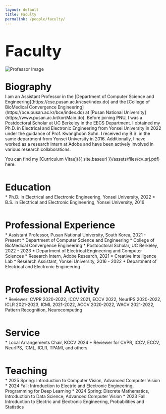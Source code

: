 ```yaml
---
layout: default
title: Faculty
permalink: /people/faculty/
---
```


<p style="font-size: 50px; margin-bottom: 20px;"><strong>Faculty</strong></p>

<img src="{{ site.baseurl }}/assets/images/profiles/srjeon.jpg" alt="Professor Image" class="professor-image">

<p style="font-size: 30px; margin-bottom: 5px;"><strong>Biography</strong></p>
I am an Assistant Professor in the [Department of Computer Science and Engineering](https://cse.pusan.ac.kr/cse/index.do) and the [College of BioMedical Convergence Engineering](https://bce.pusan.ac.kr/bce/index.do) at [Pusan National University](https://www.pusan.ac.kr/kor/Main.do). Before joining PNU, I was a Postdoctoral Scholar at UC Berkeley in the EECS Department. I obtained my Ph.D. in Electrical and Electronic Engineering from Yonsei University in 2022 under the guidance of Prof. Kwanghoon Sohn. I received my B.S. in the same department from Yonsei University in 2016. Additionally, I have worked as a research intern at Adobe and have been actively involved in various research collaborations.

You can find my [Curriculum Vitae]({{ site.baseurl }}/assets/files/cv_srj.pdf) here.<br><br>


<p style="font-size: 30px; margin-bottom: 5px;"><strong>Education</strong></p>
* Ph.D. in Electrical and Electronic Engineering, Yonsei University, 2022
* B.S. in Electrical and Electronic Engineering, Yonsei University, 2016<br><br>

<p style="font-size: 30px; margin-bottom: 5px;"><strong>Professional Experience</strong></p>
* Assistant Professor, Pusan National University, South Korea, 2021 - Present  
  * Department of Computer Science and Engineering
  * College of BioMedical Convergence Engineering  
* Postdoctoral Scholar, UC Berkeley, 2022 - 2023  
  * Department of Electrical Engineering and Computer Sciences
* Research Intern, Adobe Research, 2021  
  * Creative Intelligence Lab
* Research Assistant, Yonsei University, 2016 - 2022  
  * Department of Electrical and Electronic Engineering<br><br>

<p style="font-size: 30px; margin-bottom: 5px;"><strong>Professional Activity</strong></p>
* Reviewer: CVPR 2020-2022, ICCV 2021, ECCV 2022, NeurIPS 2020-2022, ICLR 2021-2023, ICML 2021-2022, ACCV 2020-2022, WACV 2021-2022, Pattern Recognition, Neurocomputing<br><br>

<p style="font-size: 30px; margin-bottom: 5px;"><strong>Service</strong></p>
* Local Arrangements Chair, KCCV 2024  
* Reviewer for CVPR, ICCV, ECCV, NeurIPS, ICML, ICLR, TPAMI, and others.<br><br>

<p style="font-size: 30px; margin-bottom: 5px;"><strong>Teaching</strong></p>
* 2025 Spring: Introduction to Computer Vision, Advanced Computer Vision
* 2024 Fall: Introduction to Electric and Electronic Engineering, Programming for Deep Learning
* 2024 Spring: Discrete Mathematics, Introduction to Data Science, Advanced Computer Vision
* 2023 Fall: Introduction to Electric and Electronic Engineering, Probabilities and Statistics
